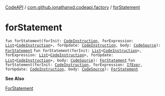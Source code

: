 [CodeAPI](../index.md) / [com.github.jonathanxd.codeapi.factory](index.md) / [forStatement](.)

# forStatement

`fun forStatement(forInit: `[`CodeInstruction`](../com.github.jonathanxd.codeapi/-code-instruction.md)`, forExpression: `[`List`](https://kotlinlang.org/api/latest/jvm/stdlib/kotlin.collections/-list/index.html)`<`[`CodeInstruction`](../com.github.jonathanxd.codeapi/-code-instruction.md)`>, forUpdate: `[`CodeInstruction`](../com.github.jonathanxd.codeapi/-code-instruction.md)`, body: `[`CodeSource`](../com.github.jonathanxd.codeapi/-code-source/index.md)`): `[`ForStatement`](../com.github.jonathanxd.codeapi.base/-for-statement/index.md)
`fun forStatement(forInit: `[`List`](https://kotlinlang.org/api/latest/jvm/stdlib/kotlin.collections/-list/index.html)`<`[`CodeInstruction`](../com.github.jonathanxd.codeapi/-code-instruction.md)`>, forExpression: `[`List`](https://kotlinlang.org/api/latest/jvm/stdlib/kotlin.collections/-list/index.html)`<`[`CodeInstruction`](../com.github.jonathanxd.codeapi/-code-instruction.md)`>, forUpdate: `[`List`](https://kotlinlang.org/api/latest/jvm/stdlib/kotlin.collections/-list/index.html)`<`[`CodeInstruction`](../com.github.jonathanxd.codeapi/-code-instruction.md)`>, body: `[`CodeSource`](../com.github.jonathanxd.codeapi/-code-source/index.md)`): `[`ForStatement`](../com.github.jonathanxd.codeapi.base/-for-statement/index.md)
`fun forStatement(forInit: `[`CodeInstruction`](../com.github.jonathanxd.codeapi/-code-instruction.md)`, forExpression: `[`IfExpr`](../com.github.jonathanxd.codeapi.base/-if-expr/index.md)`, forUpdate: `[`CodeInstruction`](../com.github.jonathanxd.codeapi/-code-instruction.md)`, body: `[`CodeSource`](../com.github.jonathanxd.codeapi/-code-source/index.md)`): `[`ForStatement`](../com.github.jonathanxd.codeapi.base/-for-statement/index.md)

**See Also**

[ForStatement](../com.github.jonathanxd.codeapi.base/-for-statement/index.md)

